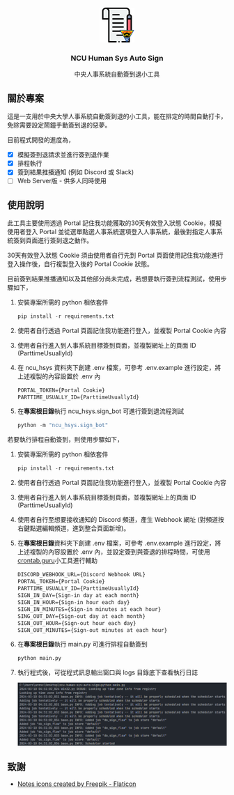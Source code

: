 <br />
<div align="center">
  <a href="https://github.com/ares30841167/ncu-human-sys-auto-sign">
    <img src="images/logo.png" alt="Logo" width="80" height="80">
  </a>

  <h3 align="center">NCU Human Sys Auto Sign</h3>

  <p align="center">
    中央人事系統自動簽到退小工具
  </p>
</div>

## 關於專案

這是一支用於中央大學人事系統自動簽到退的小工具，能在排定的時間自動打卡，免除需要設定鬧鐘手動簽到退的惡夢。

目前程式開發的進度為，

- [x] 模擬簽到退請求並進行簽到退作業
- [X] 排程執行
- [X] 簽到結果推播通知 (例如 Discord 或 Slack)
- [ ] Web Server版 - 供多人同時使用

## 使用說明

此工具主要使用透過 Portal 記住我功能獲取的30天有效登入狀態 Cookie，模擬使用者登入 Portal 並從選單點選人事系統選項登入人事系統，最後對指定人事系統簽到頁面進行簽到退之動作。

30天有效登入狀態 Cookie 須由使用者自行先到 Portal 頁面使用記住我功能進行登入操作後，自行複製登入後的 Portal Cookie 狀態。

目前簽到結果推播通知以及其他部分尚未完成，若想要執行簽到流程測試，使用步驟如下，

1. 安裝專案所需的 python 相依套件

    ```python
    pip install -r requirements.txt
    ```

2. 使用者自行透過 Portal 頁面記住我功能進行登入，並複製 Portal Cookie 內容
3. 使用者自行進入到人事系統目標簽到頁面，並複製網址上的頁面 ID (ParttimeUsuallyId)
4. 在 ncu_hsys 資料夾下創建 .env 檔案，可參考 .env.example 進行設定，將上述複製的內容設置於 .env 內

    ```text
    PORTAL_TOKEN={Portal Cookie}
    PARTTIME_USUALLY_ID={ParttimeUsuallyId}
    ```

5. 在**專案根目錄**執行 ncu_hsys.sign_bot 可進行簽到退流程測試

    ```python
    python -m "ncu_hsys.sign_bot"
    ```

若要執行排程自動簽到，則使用步驟如下，

1. 安裝專案所需的 python 相依套件

    ```python
    pip install -r requirements.txt
    ```

2. 使用者自行透過 Portal 頁面記住我功能進行登入，並複製 Portal Cookie 內容
3. 使用者自行進入到人事系統目標簽到頁面，並複製網址上的頁面 ID (ParttimeUsuallyId)
4. 使用者自行至想要接收通知的 Discord 頻道，產生 Webhook 網址 (對頻道按右鍵點選編輯頻道，進到整合頁面新增)。
5. 在**專案根目錄**資料夾下創建 .env 檔案，可參考 .env.example 進行設定，將上述複製的內容設置於 .env 內，並設定簽到與簽退的排程時間，可使用[crontab.guru](https://crontab.guru/)小工具進行輔助

    ```text
    DISCORD_WEBHOOK_URL={Discord Webhook URL}
    PORTAL_TOKEN={Portal Cookie}
    PARTTIME_USUALLY_ID={ParttimeUsuallyId}
    SIGN_IN_DAY={Sign-in day at each month}
    SIGN_IN_HOUR={Sign-in hour each day}
    SIGN_IN_MINUTES={Sign-in minutes at each hour}
    SING_OUT_DAY={Sign-out day at each month}
    SIGN_OUT_HOUR={Sign-out hour each day}
    SIGN_OUT_MINUTES={Sign-out minutes at each hour}
    ```

6. 在**專案根目錄**執行 main.py 可進行排程自動簽到

    ```python
    python main.py
    ```

7. 執行程式後，可從程式訊息輸出窗口與 logs 目錄底下查看執行日誌

    ![Logs Screenshot](images/logs-screenshot.png)

## 致謝

- [Notes icons created by Freepik - Flaticon](https://www.flaticon.com/free-icons/notes)